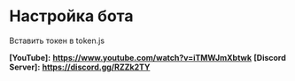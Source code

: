 # Настройка бота
Вставить токен в token.js

**[YouTube]:** __https://www.youtube.com/watch?v=iTMWJmXbtwk__
**[Discord Server]:** __https://discord.gg/RZZk2TY__

